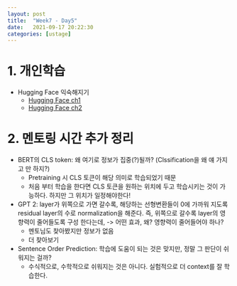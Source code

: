```yaml
---
layout: post
title:  "Week7 - Day5"
date:   2021-09-17 20:22:30
categories: [ustage]
---
```


# 1. 개인학습
* Hugging Face 익숙해지기
    * [Hugging Face ch1](https://kyunghyunlim.github.io/nlp/ml_ai/2021/09/17/hugging_face_1.html)
    * [Hugging Face ch2](https://kyunghyunlim.github.io/nlp/ml_ai/2021/09/17/hugging_face_2.html)

# 2. 멘토링 시간 추가 정리
* BERT의 CLS token: 왜 여기로 정보가 집중(?)될까? (Clssification을 왜 얘 가지고 만 하지?)
    * Pretraining 시 CLS 토큰이 해당 의미로 학습되었기 때문
    * 처음 부터 학습을 한다면 CLS 토큰을 원하는 위치에 두고 학습시키는 것이 가능하다. 하지만 그 위치가 일정해야한다!
* GPT 2: layer가 위쪽으로 가면 갈수록, 해당하는 선형변환들이 0에 가까워 지도록 residual layer의 수로 normalization을 해준다. 즉, 위쪽으로 갈수록 layer의 영향력이 줄어들도록 구성 한다는데, -> 어떤 효과, 왜? 영향력이 줄어들어야 하나?
    * 멘토님도 찾아봤지만 정보가 없음
    * 더 찾아보기
* Sentence Order Prediction: 학습에 도움이 되는 것은 맞지만, 정말 그 판단이 쉬워지는 걸까?
    * 수식적으로, 수학적으로 쉬워지는 것은 아니다. 실험적으로 더 context를 잘 학습한다.
